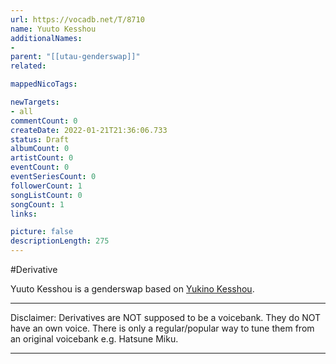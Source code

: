 ```yaml
---
url: https://vocadb.net/T/8710
name: Yuuto Kesshou
additionalNames: 
- 
parent: "[[utau-genderswap]]"
related:

mappedNicoTags:

newTargets:
- all
commentCount: 0
createDate: 2022-01-21T21:36:06.733
status: Draft
albumCount: 0
artistCount: 0
eventCount: 0
eventSeriesCount: 0
followerCount: 1
songListCount: 0
songCount: 1
links: 

picture: false
descriptionLength: 275
---
```


#Derivative

Yuuto Kesshou is a genderswap based on [Yukino Kesshou](https://vocadb.net/Ar/97328).
___
Disclaimer:
Derivatives are NOT supposed to be a voicebank. They do NOT have an own voice. There is only a regular/popular way to tune them from an original voicebank e.g. Hatsune Miku.

---

